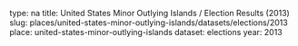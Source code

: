 type: na
title: United States Minor Outlying Islands / Election Results (2013)
slug: places/united-states-minor-outlying-islands/datasets/elections/2013
place: united-states-minor-outlying-islands
dataset: elections
year: 2013
